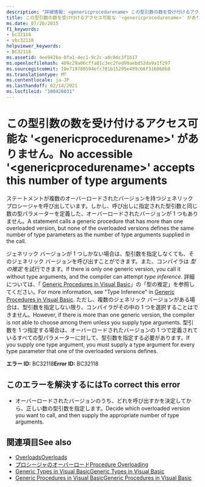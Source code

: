```yaml
---
description: "詳細情報: <genericprocedurename> この型引数の数を受け付けるアクセス可能な ' ' がありません"
title: この型引数の数を受け付けるアクセス可能な '<genericprocedurename>' がありません。
ms.date: 07/20/2015
f1_keywords:
- bc32118
- vbc32118
helpviewer_keywords:
- BC32118
ms.assetid: 4ee942ba-0fa1-4ec1-9c2c-a0c0dc3f1b17
ms.openlocfilehash: 409c29a06cffa01c3ec2fed99aebd52da9a1f297
ms.sourcegitcommit: 10e719780594efc781b15295e499c66f316068b8
ms.translationtype: MT
ms.contentlocale: ja-JP
ms.lasthandoff: 02/14/2021
ms.locfileid: "100426031"
---
```

# <a name="no-accessible-genericprocedurename-accepts-this-number-of-type-arguments"></a><span data-ttu-id="14c24-103">この型引数の数を受け付けるアクセス可能な '\<genericprocedurename>' がありません。</span><span class="sxs-lookup"><span data-stu-id="14c24-103">No accessible '\<genericprocedurename>' accepts this number of type arguments</span></span>

<span data-ttu-id="14c24-104">ステートメントが複数のオーバーロードされたバージョンを持つジェネリック プロシージャを呼び出しています。しかし、呼び出しに指定された型引数と同じ数の型パラメーターを定義した、オーバーロードされたバージョンが 1 つもありません。</span><span class="sxs-lookup"><span data-stu-id="14c24-104">A statement calls a generic procedure that has more than one overloaded version, but none of the overloaded versions defines the same number of type parameters as the number of type arguments supplied in the call.</span></span>  
  
 <span data-ttu-id="14c24-105">ジェネリック バージョンが 1 つしかない場合は、型引数を指定しなくても、そのジェネリック バージョンを呼び出すことができます。また、コンパイラは *型の推定* を試行できます。</span><span class="sxs-lookup"><span data-stu-id="14c24-105">If there is only one generic version, you call it without type arguments, and the compiler can attempt *type inference*.</span></span> <span data-ttu-id="14c24-106">詳細については、「 [Generic Procedures in Visual Basic](../programming-guide/language-features/data-types/generic-procedures.md)」の「型の推定」を参照してください。</span><span class="sxs-lookup"><span data-stu-id="14c24-106">For more information, see "Type Inference" in [Generic Procedures in Visual Basic](../programming-guide/language-features/data-types/generic-procedures.md).</span></span> <span data-ttu-id="14c24-107">ただし、複数のジェネリック バージョンがある場合は、型引数を指定しない限り、コンパイラがその中の 1 つを選択することはできません。</span><span class="sxs-lookup"><span data-stu-id="14c24-107">However, if there is more than one generic version, the compiler is not able to choose among them unless you supply type arguments.</span></span> <span data-ttu-id="14c24-108">型引数を 1 つ指定する場合は、オーバーロードされたバージョンの 1 つで定義されているすべての型パラメーターに対して、型引数を指定する必要があります。</span><span class="sxs-lookup"><span data-stu-id="14c24-108">If you supply one type argument, you must supply a type argument for every type parameter that one of the overloaded versions defines.</span></span>  
  
 <span data-ttu-id="14c24-109">**エラー ID:** BC32118</span><span class="sxs-lookup"><span data-stu-id="14c24-109">**Error ID:** BC32118</span></span>  
  
## <a name="to-correct-this-error"></a><span data-ttu-id="14c24-110">このエラーを解決するには</span><span class="sxs-lookup"><span data-stu-id="14c24-110">To correct this error</span></span>  
  
- <span data-ttu-id="14c24-111">オーバーロードされたバージョンのうち、どれを呼び出すかを決定してから、正しい数の型引数を指定します。</span><span class="sxs-lookup"><span data-stu-id="14c24-111">Decide which overloaded version you want to call, and then supply the appropriate number of type arguments.</span></span>  
  
## <a name="see-also"></a><span data-ttu-id="14c24-112">関連項目</span><span class="sxs-lookup"><span data-stu-id="14c24-112">See also</span></span>

- [<span data-ttu-id="14c24-113">Overloads</span><span class="sxs-lookup"><span data-stu-id="14c24-113">Overloads</span></span>](../language-reference/modifiers/overloads.md)
- [<span data-ttu-id="14c24-114">プロシージャのオーバーロード</span><span class="sxs-lookup"><span data-stu-id="14c24-114">Procedure Overloading</span></span>](../programming-guide/language-features/procedures/procedure-overloading.md)
- [<span data-ttu-id="14c24-115">Generic Types in Visual Basic</span><span class="sxs-lookup"><span data-stu-id="14c24-115">Generic Types in Visual Basic</span></span>](../programming-guide/language-features/data-types/generic-types.md)
- [<span data-ttu-id="14c24-116">Generic Procedures in Visual Basic</span><span class="sxs-lookup"><span data-stu-id="14c24-116">Generic Procedures in Visual Basic</span></span>](../programming-guide/language-features/data-types/generic-procedures.md)
